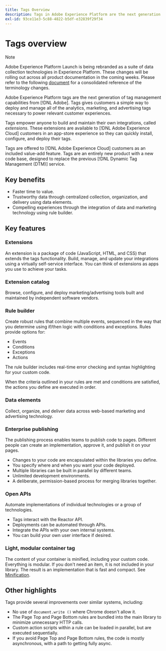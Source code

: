 ```yaml
---
title: Tags Overview
description: Tags in Adobe Experience Platform are the next generation of tag management capabilities from Adobe. Tags gives customers a simple way to deploy and manage all of the analytics, marketing, and advertising tags necessary to power relevant customer experiences.
exl-id: 93ce11e3-5c88-4822-b5df-e32839f29f34
---
```

# Tags overview

>[!NOTE]
>
>Adobe Experience Platform Launch is being rebranded as a suite of data collection technologies in Experience Platform. These changes will be rolling out across all product documentation in the coming weeks. Please refer to the following [document](./launch-term-updates.md) for a consolidated reference of the terminology changes.

Adobe Experience Platform tags are the next generation of tag management capabilities from [!DNL Adobe]. Tags gives customers a simple way to deploy and manage all of the analytics, marketing, and advertising tags necessary to power relevant customer experiences.

Tags empower anyone to build and maintain their own integrations, called _extensions_. These extensions are available to [!DNL Adobe Experience Cloud] customers in an app-store experience so they can quickly install, configure, and deploy their tags.

Tags are offered to [!DNL Adobe Experience Cloud] customers as an included value-add feature. Tags are an entirely new product with a new code base, designed to replace the previous [!DNL Dynamic Tag Management (DTM)] service.

## Key benefits

- Faster time to value.
- Trustworthy data through centralized collection, organization, and delivery using data elements.
- Compelling experiences through the integration of data and marketing technology using rule builder.

## Key features

### Extensions

An extension is a package of code (JavaScript, HTML, and CSS) that extends the tags functionality. Build, manage, and update your integrations using a virtually self-service interface. You can think of extensions as apps you use to achieve your tasks.

### Extension catalog

Browse, configure, and deploy marketing/advertising tools built and maintained by independent software vendors.

### Rule builder

Create robust rules that combine multiple events, sequenced in the way that you determine using if/then logic with conditions and exceptions. Rules provide options for:

- Events
- Conditions
- Exceptions
- Actions

The rule builder includes real-time error checking and syntax highlighting for your custom code.

When the criteria outlined in your rules are met and conditions are satisfied, the actions you define are executed in order.

### Data elements

Collect, organize, and deliver data across web-based marketing and advertising technology.

### Enterprise publishing

The publishing process enables teams to publish code to pages. Different people can create an implementation, approve it, and publish it on your pages.

- Changes to your code are encapsulated within the libraries you define.
- You specify where and when you want your code deployed.
- Multiple libraries can be built in parallel by different teams.
- Unlimited development environments.
- A deliberate, permission-based process for merging libraries together.

### Open APIs

Automate implementations of individual technologies or a group of technologies.

- Tags interact with the Reactor API.
- Deployments can be automated through APIs.
- Integrate the APIs with your own internal systems.
- You can build your own user interface if desired.

### Light, modular container tag

The content of your container is minified, including your custom code. Everything is modular. If you don't need an item, it is not included in your library. The result is an implementation that is fast and compact. See [Minification](/help/launch-reference/publishing/builds.md).

## Other highlights

Tags provide several improvements over similar systems, including:

- No use of `document.write ()` where Chrome doesn't allow it.
- The Page Top and Page Bottom rules are bundled into the main library to minimize unnecessary HTTP calls.
- Custom action scripts within a rule can be loaded in parallel, but are executed sequentially.
- If you avoid Page Top and Page Bottom rules, the code is mostly asynchronous, with a path to getting fully async.
